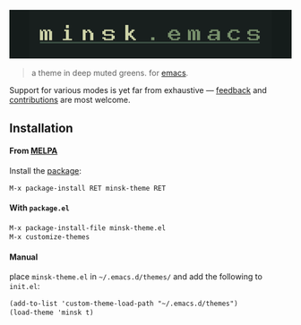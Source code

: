 ![minsk](https://github.com/jlpaca/minsk-theme/blob/emacs/theme/emacs/img/banner-emacs.png?raw=true)

> a theme in deep muted greens. for [emacs](https://www.gnu.org/software/emacs/).

Support for various modes is yet far from exhaustive —
[feedback](https://github.com/jlpaca/minsk-theme/issues/new) and
[contributions](https://github.com/jlpaca/minsk-theme/compare) are
most welcome.

## Installation

#### From [MELPA](https://melpa.org)

Install the [package](https://melpa.org/#/minsk-theme):

```
M-x package-install RET minsk-theme RET
```

#### With `package.el`
```
M-x package-install-file minsk-theme.el
M-x customize-themes
```

#### Manual
place `minsk-theme.el` in `~/.emacs.d/themes/` and add the following to `init.el`:

```
(add-to-list 'custom-theme-load-path "~/.emacs.d/themes")
(load-theme 'minsk t)
```
